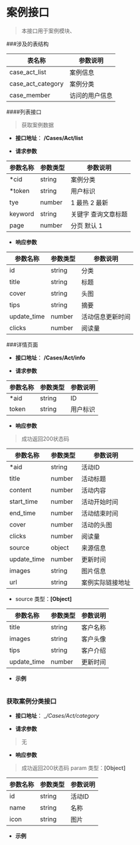 # 案例接口

> 本接口用于案例模块、

###涉及的表结构

|  表名称  |  参数说明 |
| --------- |  ------- |
| case_act_list| 案例信息|  |
| case_act_category | 案例分类|  |
| case_member | 访问的用户信息|  |

####列表接口

> 获取案例数据

+ __接口地址__： __/Cases/Act/list__

+ __请求参数__

|  参数名称  | 参数类型 | 参数说明 |
| --------- | -------- | ------- |
| *cid | string | 案例分类 |
| *token | string | 用户标识  |
| tye | number | 1 最热 2 最新  |
| keyword | string | 关键字 查询文章标题   |
| page | number | 分页 默认 1 |



+ __响应参数__

|  参数名称  | 参数类型 | 参数说明 |
| --------- | -------- | ------- |
| id | string | 分类  |
| title | string | 标题 |
| cover | string | 头图 |
| tips | string | 摘要 |
| update_time | number | 活动信息更新时间 |
| clicks | number | 阅读量 |

###详情页面

+ __接口地址__： __/Cases/Act/info__

+ __请求参数__

|  参数名称  | 参数类型 | 参数说明 |
| --------- | -------- | ------- |
|*aid | string | ID |
| token | string | 用户标识  |

+ __响应参数__

> 成功返回200状态码

|  参数名称  | 参数类型 | 参数说明 |
| --------- | -------- | ------- |
| *aid | string | 活动ID |
| title | number | 活动标题 |
| content | number | 活动内容 |
| start_time | number | 活动开始时间 |
| end_time | number | 活动结束时间 |
| cover | number | 活动的头图 |
| clicks | number | 阅读量 |
| source | object | 来源信息 |
| update_time | number | 更新时间 |
| images | string | 图片信息 |
| url | string | 案例实际链接地址 |

+   source 类型：__[Object]__

|  参数名称  | 参数类型 | 参数说明 |
| --------- | -------- | ------- |
| title | string | 客户名称 |
| images | string | 客户头像 |
| tips | string | 客户介绍 |
| update_time | number | 更新时间 |

+ __示例__

``` javascript
```

### 获取案例分类接口
+ __接口地址__： __/Cases/Act/category_

+ __请求参数__

> 无

+ __响应参数__

> 成功返回200状态码
>param  类型：__[Object]__

|  参数名称  | 参数类型 | 参数说明 |
| --------- | -------- | ------- |
| id | string | 活动ID |
| name | string | 名称 |
| icon | string | 图片 |

+ __示例__

``` javascript
```
